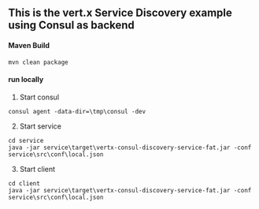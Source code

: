 ## This is the vert.x Service Discovery example using Consul as backend

#### Maven Build

```
mvn clean package
```

#### run locally
1. Start consul
```
consul agent -data-dir=\tmp\consul -dev
```
2. Start service
```
cd service
java -jar service\target\vertx-consul-discovery-service-fat.jar -conf service\src\conf\local.json
```
3. Start client
```
cd client
java -jar service\target\vertx-consul-discovery-service-fat.jar -conf service\src\conf\local.json
```

